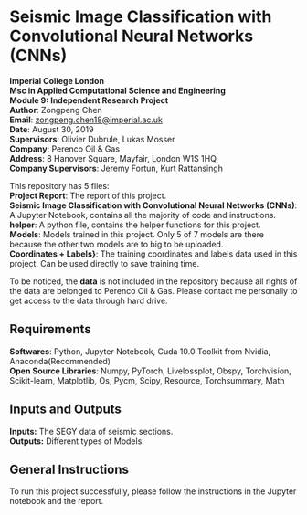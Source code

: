 # Seismic Image Classification with Convolutional Neural Networks (CNNs)  
**Imperial College London**  
**Msc in Applied Computational Science and Engineering**  
**Module 9: Independent Research Project**  
**Author**: Zongpeng Chen  
**Email**: zongpeng.chen18@imperial.ac.uk  
**Date**: August 30, 2019  
**Supervisors**: Olivier Dubrule, Lukas Mosser  
**Company**: Perenco Oil & Gas  
**Address**: 8 Hanover Square, Mayfair, London W1S 1HQ  
**Company Supervisors**: Jeremy Fortun, Kurt Rattansingh

This repository has 5 files:  
**Project Report**: The report of this project.  
**Seismic Image Classification with Convolutional Neural Networks (CNNs)**: A Jupyter Notebook, contains all the majority of code and instructions.  
**helper**: A python file, contains the helper functions for this project.  
**Models**: Models trained in this project. Only 5 of 7 models are there because the other two models are to big to be uploaded.  
**Coordinates + Labels}**: The training coordinates and labels data used in this project. Can be used directly to save training time.  
  
To be noticed, the **data** is not included in the repository because all rights of the data are belonged to Perenco Oil & Gas. Please contact me personally to get access to the data through hard drive.
  
  
## Requirements   
  **Softwares**: Python, Jupyter Notebook, Cuda 10.0 Toolkit from Nvidia, Anaconda(Recommended)  
  **Open Source Libraries**: Numpy, PyTorch, Livelossplot, Obspy, Torchvision, Scikit-learn, Matplotlib, Os, Pycm, Scipy, Resource, Torchsummary, Math  
  
## Inputs and Outputs
  **Inputs:** The SEGY data of seismic sections.  
  **Outputs:** Different types of Models.
  
## General Instructions  
  To run this project successfully, please follow the instructions in the Jupyter notebook and the report.
